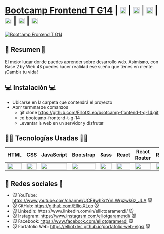 # [Bootcamp Frontend T G14](https://elliotxleo.github.io/bootcamp-frontend-t-g-14/) | [<img src="https://i.postimg.cc/dtPYcvbM/youtube.png" alt="YouTube" height="20px"/>](https://www.youtube.com/channel/UCE9whBrtYnLWrpzwk6z_JUA) | [<img src="https://i.postimg.cc/5NBMxTJX/github.png" alt="GitHub" height="20px"/>](https://github.com/ElliotXLeo) | [<img src="https://i.postimg.cc/J7BLFtdc/linkedin.png" alt="Linkedin" height="20px"/>](https://www.linkedin.com/in/elliotgaramendi/) | [<img src="https://i.postimg.cc/sfJtqS4W/instagram.png" alt="Instagram" height="20px"/>](https://www.instagram.com/elliotgaramendi/) | [<img src="https://i.postimg.cc/7YHyZXZX/facebook.png" alt="Facebook" height="20px"/>](https://www.facebook.com/elliotgaramendi) | [<img src="https://i.postimg.cc/65TVxg9t/world-globe.png" alt="Portafolio Web" height="20px"/>](https://elliotxleo.github.io/portafolio-web-elgs/)

[![Bootcamp Frontend T G14](https://i.postimg.cc/kg2k7v3P/lp-b2-w-4b-elgs.png)](https://elliotxleo.github.io/bootcamp-frontend-t-g-14/)

## 📜 Resumen 📜
El mejor lugar donde puedes aprender sobre desarrollo web. Asimismo, con Base 2 by Web 4B puedes hacer realidad ese sueño que tienes en mente. ¡Cambia tu vida!

## 💻 Instalación 💻
- Ubicarse en la carpeta que contendrá el proyecto
- Abrir terminal de comandos
  - git clone https://github.com/ElliotXLeo/bootcamp-frontend-t-g-14.git
  - cd bootcamp-frontend-t-g-14
  - Levantar la web en un servidor y disfrutar

## 👨‍💻 Tecnologías Usadas 👨‍💻
<table>
  <thead>
    <tr>
      <th>HTML</th>
      <th>CSS</th>
      <th>JavaScript</th>
      <th>Bootstrap</th>
      <th>Sass</th>
      <th>React</th>
      <th>React Router</th>
      <th>Redux</th>
      <th>Axios</th>
      <th>Firebase</th>
      <th>Jest</th>
    </tr>
  </thead>
  <tbody>
    <tr>
      <td>
        <img src="https://i.postimg.cc/rF6WrLjr/html.png" width="100%" />
      </td>
      <td>
        <img src="https://i.postimg.cc/mgSDG9F2/css.png" width="100%" />
      </td>
      <td>
        <img src="https://upload.wikimedia.org/wikipedia/commons/thumb/9/99/Unofficial_JavaScript_logo_2.svg/1200px-Unofficial_JavaScript_logo_2.svg.png" width="100%" />
      </td>
      <td>
        <img
          src="https://upload.wikimedia.org/wikipedia/commons/thumb/b/b2/Bootstrap_logo.svg/1200px-Bootstrap_logo.svg.png"
          width="100%" />
      </td>
      <td>
        <img src="https://miro.medium.com/max/512/1*9U1toerFxB8aiFRreLxEUQ.png" width="100%" />
      </td>
      <td>
        <img src="https://upload.wikimedia.org/wikipedia/commons/thumb/a/a7/React-icon.svg/1280px-React-icon.svg.png"
          width="100%" />
      </td>
      <td>
        <img src="https://iconape.com/wp-content/files/sm/371377/svg/371377.svg" width="100%" />
      </td>
      <td>
        <img src="https://upload.wikimedia.org/wikipedia/commons/4/49/Redux.png" width="100%" />
      </td>
      <td>
        <img
          src="https://upload.wikimedia.org/wikipedia/commons/thumb/3/35/Axios_logo_%282017%29.svg/1200px-Axios_logo_%282017%29.svg.png"
          width="100%" />
      </td>
      <td>
        <img
          src="https://www.gstatic.com/devrel-devsite/prod/vb4b5f40392bd9ba34d31c8578d2b4bd0a5bd852eabd9554190f5a24f31b598a8/firebase/images/touchicon-180.png"
          width="100%" />
      </td>
      <td>
        <img
          src="https://nx.dev/documentation/shared/jest-logo.png"
          width="100%" />
      </td>
    </tr>
  </tbody>
</table>

## 🤗 Redes sociales 🤗
- 🐭 YouTube: https://www.youtube.com/channel/UCE9whBrtYnLWrpzwk6z_JUA 🐭
- 🐭 GitHub: https://github.com/ElliotXLeo 🐭
- 🐭 LinkedIn: https://www.linkedin.com/in/elliotgaramendi/ 🐭
- 🐭 Instagram: https://www.instagram.com/elliotgaramendi/ 🐭
- 🐭 Facebook: https://www.facebook.com/elliotgaramendi 🐭
- 🐭 Portafolio Web: https://elliotxleo.github.io/portafolio-web-elgs/ 🐭